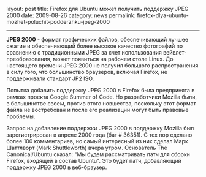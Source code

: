 layout: post
title: Firefox для Ubuntu может получить поддержку JPEG 2000
date: 2009-08-26
category: news
permalink: firefox-dlya-ubuntu-mozhet-poluchit-podderzhku-jpeg-2000

---

**JPEG 2000** - формат графических файлов, обеспечивающий лучшее сжатие и обеспечивющий более высокое качество фотографий по сравнению с традиционными JPEG за счет использования вейвлет-преобразования, может появиться на рабочем столе Linux. До настоящего времени JPEG 2000 не получил большого распространения в силу того, что большинство браузеров, включая Firefox, не поддерживали стандарт JP2 ISO.

<!-- more -->

Попытка добавить поддержку JPEG 2000 в Firefox была предпринята в рамках проекта Google Summer of Code. Но разработчики Mozilla были, в большинстве своем, против этого новшества, поскольку этот формат файла не востребован и после его реализации могут быть правовые проблемы.

Запрос на добавление поддержки JPEG 2000 в поддержку Mozilla был зарегистрирован в апреле 2000 года (баг # 36351). С тех пор сделано более 100 комментариев, но самый интересный из них сделал Марк Шаттлворт (Mark Shuttleworth) вчера утром. Основатель The Canonical/Ubuntu сказал: "Мы будем рассматривать патч для сборки Firefox, входящей в состав Ubuntu". Это будет патч, добавляющий поддержку JPEG 2000 в веб-браузер.
